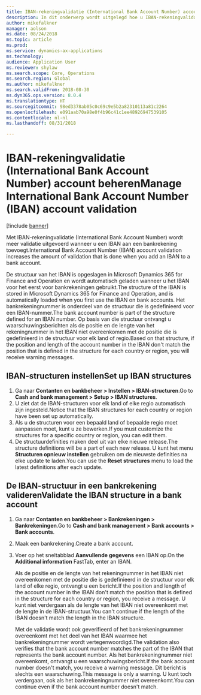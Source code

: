 ```yaml
---
title: IBAN-rekeningvalidatie (International Bank Account Number) account beheren
description: In dit onderwerp wordt uitgelegd hoe u IBAN-rekeningvalidatie (International Bank Account Number) kunt beheren.
author: mikefalkner
manager: aolson
ms.date: 08/24/2018
ms.topic: article
ms.prod: 
ms.service: dynamics-ax-applications
ms.technology: 
audience: Application User
ms.reviewer: shylaw
ms.search.scope: Core, Operations
ms.search.region: Global
ms.author: mikefalkner
ms.search.validFrom: 2018-08-30
ms.dyn365.ops.version: 8.0.4
ms.translationtype: HT
ms.sourcegitcommit: 98ed3378ab05c0c69c9e5b2a82310113a81c2264
ms.openlocfilehash: e091aab70a98e0f4b96c41c1ee48926947539105
ms.contentlocale: nl-nl
ms.lasthandoff: 08/31/2018

---
```


# <a name="manage-international-bank-account-number-iban-account-validation"></a><span data-ttu-id="d76c5-103">IBAN-rekeningvalidatie (International Bank Account Number) account beheren</span><span class="sxs-lookup"><span data-stu-id="d76c5-103">Manage International Bank Account Number (IBAN) account validation</span></span>

[!include [banner](../includes/banner.md)]

<span data-ttu-id="d76c5-104">Met IBAN-rekeningvalidatie (International Bank Account Number) wordt meer validatie uitgevoerd wanneer u een IBAN aan een bankrekening toevoegt.</span><span class="sxs-lookup"><span data-stu-id="d76c5-104">International Bank Account Number (IBAN) account validation increases the amount of validation that is done when you add an IBAN to a bank account.</span></span>

<span data-ttu-id="d76c5-105">De structuur van het IBAN is opgeslagen in Microsoft Dynamics 365 for Finance and Operation en wordt automatisch geladen wanneer u het IBAN voor het eerst voor bankrekeningen gebruikt.</span><span class="sxs-lookup"><span data-stu-id="d76c5-105">The structure of the IBAN is stored in Microsoft Dynamics 365 for Finance and Operation, and is automatically loaded when you first use the IBAN on bank accounts.</span></span> <span data-ttu-id="d76c5-106">Het bankrekeningnummer is onderdeel van de structuur die is gedefinieerd voor een IBAN-nummer.</span><span class="sxs-lookup"><span data-stu-id="d76c5-106">The bank account number is part of the structure defined for an IBAN number.</span></span> <span data-ttu-id="d76c5-107">Op basis van die structuur ontvangt u waarschuwingsberichten als de positie en de lengte van het rekeningnummer in het IBAN niet overeenkomen met de positie die is gedefinieerd in de structuur voor elk land of regio.</span><span class="sxs-lookup"><span data-stu-id="d76c5-107">Based on that structure, if the position and length of the account number in the IBAN don't match the position that is defined in the structure for each country or region, you will receive warning messages.</span></span>

## <a name="set-up-iban-structures"></a><span data-ttu-id="d76c5-108">IBAN-structuren instellen</span><span class="sxs-lookup"><span data-stu-id="d76c5-108">Set up IBAN structures</span></span>

1. <span data-ttu-id="d76c5-109">Ga naar **Contanten en bankbeheer \> Instellen \> IBAN-structuren**.</span><span class="sxs-lookup"><span data-stu-id="d76c5-109">Go to **Cash and bank management \> Setup \> IBAN structures**.</span></span>
2. <span data-ttu-id="d76c5-110">U ziet dat de IBAN-structuren voor elk land of elke regio automatisch zijn ingesteld.</span><span class="sxs-lookup"><span data-stu-id="d76c5-110">Notice that the IBAN structures for each country or region have been set up automatically.</span></span>
3. <span data-ttu-id="d76c5-111">Als u de structuren voor een bepaald land of bepaalde regio moet aanpassen moet, kunt u ze bewerken.</span><span class="sxs-lookup"><span data-stu-id="d76c5-111">If you must customize the structures for a specific country or region, you can edit them.</span></span>
4. <span data-ttu-id="d76c5-112">De structuurdefinities maken deel uit van elke nieuwe release.</span><span class="sxs-lookup"><span data-stu-id="d76c5-112">The structure definitions will be a part of each new release.</span></span> <span data-ttu-id="d76c5-113">U kunt het menu **Structuren opnieuw instellen** gebruiken om de nieuwste definities na elke update te laden.</span><span class="sxs-lookup"><span data-stu-id="d76c5-113">You can use the **Reset structures** menu to load the latest definitions after each update.</span></span>

## <a name="validate-the-iban-structure-in-a-bank-account"></a><span data-ttu-id="d76c5-114">De IBAN-structuur in een bankrekening valideren</span><span class="sxs-lookup"><span data-stu-id="d76c5-114">Validate the IBAN structure in a bank account</span></span>

1. <span data-ttu-id="d76c5-115">Ga naar **Contanten en bankbeheer \> Bankrekeningen \> Bankrekeningen**.</span><span class="sxs-lookup"><span data-stu-id="d76c5-115">Go to **Cash and bank management \> Bank accounts \> Bank accounts**.</span></span>
2. <span data-ttu-id="d76c5-116">Maak een bankrekening.</span><span class="sxs-lookup"><span data-stu-id="d76c5-116">Create a bank account.</span></span>
3. <span data-ttu-id="d76c5-117">Voer op het sneltabblad **Aanvullende gegevens** een IBAN op.</span><span class="sxs-lookup"><span data-stu-id="d76c5-117">On the **Additional information** FastTab, enter an IBAN.</span></span>

    <span data-ttu-id="d76c5-118">Als de positie en de lengte van het rekeningnummer in het IBAN niet overeenkomen met de positie die is gedefinieerd in de structuur voor elk land of elke regio, ontvangt u een bericht.</span><span class="sxs-lookup"><span data-stu-id="d76c5-118">If the position and length of the account number in the IBAN don't match the position that is defined in the structure for each country or region, you receive a message.</span></span> <span data-ttu-id="d76c5-119">U kunt niet verdergaan als de lengte van het IBAN niet overeenkomt met de lengte in de IBAN-structuur.</span><span class="sxs-lookup"><span data-stu-id="d76c5-119">You can't continue if the length of the IBAN doesn't match the length in the IBAN structure.</span></span>

    <span data-ttu-id="d76c5-120">Met de validatie wordt ook geverifieerd of het bankrekeningnummer overeenkomt met het deel van het IBAN waarmee het bankrekeningnummer wordt vertegenwoordigd.</span><span class="sxs-lookup"><span data-stu-id="d76c5-120">The validation also verifies that the bank account number matches the part of the IBAN that represents the bank account number.</span></span> <span data-ttu-id="d76c5-121">Als het bankrekeningnummer niet overeenkomt, ontvangt u een waarschuwingsbericht.</span><span class="sxs-lookup"><span data-stu-id="d76c5-121">If the bank account number doesn't match, you receive a warning message.</span></span> <span data-ttu-id="d76c5-122">Dit bericht is slechts een waarschuwing.</span><span class="sxs-lookup"><span data-stu-id="d76c5-122">This message is only a warning.</span></span> <span data-ttu-id="d76c5-123">U kunt toch verdergaan, ook als het bankrekeningnummer niet overeenkomt.</span><span class="sxs-lookup"><span data-stu-id="d76c5-123">You can continue even if the bank account number doesn't match.</span></span>

